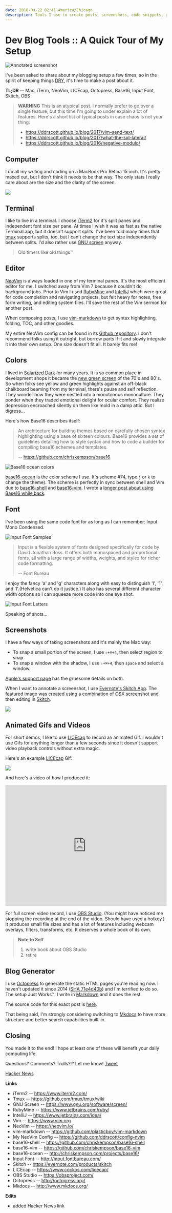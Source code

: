```yaml
---
date: 2018-03-22 02:45 America/Chicago
description: Tools I use to create posts, screenshots, code snippets, gifs, screencasts, and other interesting things.
---
```

# Dev Blog Tools :: A Quick Tour of My Setup

<img class="featured" src="/images/my_blog_setup.png" alt="Annotated screenshot" />

I've been asked to share about my blogging setup a few times, so in the spirit of keeping things [DRY][], it's time to make a post about it.

**TL;DR** -- Mac, iTerm, NeoVim, LICEcap, Octopress, Base16, Input Font, Skitch, OBS

<!-- more -->

>  **WARNING** This is an atypical post. I normally prefer to go over a single feature, but this time I'm going to under explain a lot of features. Here's a short list of typical posts in case chaos is not your thing:
>
>  + https://ddrscott.github.io/blog/2017/vim-send-text/
>  + https://ddrscott.github.io/blog/2017/what-the-sql-lateral/
>  + https://ddrscott.github.io/blog/2016/negative-modulo/

## Computer

I do all my writing and coding on a MacBook Pro Retina 15 inch. It's pretty maxed out, but I don't think it needs to be that way. The only stats I really care about are the size and the clarity of the screen.

<img src="/images/osx-version.png"  />

## Terminal

I like to live in a terminal. I choose [iTerm2][] for it's split panes and independent font size per pane. At times I wish it was as fast as the native Terminal.app, but it doesn't support splits. I've been told many times that [tmux][] supports splits, too, but I can't change the text size independently between splits. I'd also rather use [GNU screen][screen] anyway.

> Old timers like old things™

## Editor

[NeoVim][] is always loaded in one of my terminal panes. It's the most efficient editor for me. I switched away from Vim 7 because it couldn't do background jobs. Prior to Vim I used [RubyMine][] and [IntelliJ][] which were great for code completion and navigating projects, but felt heavy for notes, free form writing, and editing system files. I'll save the rest of the Vim sermon for another post.

When composing posts, I use [vim-markdown][] to get syntax highlighting, folding, TOC, and other goodies.

My entire NeoVim config can be found in its [Github repository][config-nvim]. I don't recommend folks using it outright, but borrow parts if it and slowly integrate it into their own setup. One size doesn't fit all. It barely fits me!


## Colors

I lived in [Solarized Dark](http://ethanschoonover.com/solarized) for many years. It is so common place in development shops it became the [new green screen][] of the 70's and 80's. So when folks see yellow and green highlights against an off-black chalkboard beaming from my terminal, there's pause and self reflection. They wonder how they were nestled into a monotonous monoculture. They ponder when they traded emotional delight for ocular comfort. They realize depression encroached silently on them like mold in a damp attic. But I digress&hellip;

Here's how Base16 describes itself:

> An architecture for building themes based on carefully chosen syntax highlighting using a base of sixteen colours. Base16 provides a set of guidelines detailing how to style syntax and how to code a builder for compiling base16 schemes and templates.
>
> -- https://github.com/chriskempson/base16

<img src="/images/base16_colortest.png"  alt="Base16 ocean colors" />

[base16-ocean][] is the color scheme I use. It's scheme #74, type `j` or `k` to change the theme). The scheme is perfectly in sync between shell and Vim due to [base16-shell][] and [base16-vim][]. I wrote a [longer post about using Base16 while back](/blog/2017/base16-shell/).

## Font

I've been using the same code font for as long as I can remember: Input Mono Condensed.

<img src="/images/input_font.jpg" alt="Input Font Samples" />

> Input is a flexible system of fonts designed specifically for code by David Jonathan Ross. It offers both monospaced and proportional fonts, all with a large range of widths, weights, and styles for richer code formatting.
>
> -- Font Bureau

I enjoy the fancy 'a' and 'g' characters along with easy to distinguish 'l', '1', and 'I'.(Helvetica can't do it justice.) It also has several different character width options so I can squeeze more code into one eye shot.

<img src="/images/input_font_letters.jpg" alt="Input Font Letters" />

Speaking of shots&hellip;

## Screenshots

I have a few ways of taking screenshots and it's mainly the Mac way:

+ To snap a small portion of the screen, I use `⇧+⌘+4`, then select region to snap.
+ To snap a window with the shadow, I use `⇧+⌘+4`, then `space` and select a window.

[Apple's support page][apple1] has the gruesome details on both.

When I want to annotate a screenshot, I use [Evernote's Skitch App][skitch]. The featured image was created using a combination of OSX screenshot and then editing in [Skitch][skitch].

<img src="/images/skitch.png" />

## Animated Gifs and Videos

For short demos, I like to use [LICEcap][] to record an animated Gif. I wouldn't use Gifs for anything longer than a few seconds since it doesn't support video playback controls without extra magic.

Here's an example [LICEcap][] Gif:

<img src="/images/licecap_demo2.gif" />

And here's a video of how I produced it:
<div style="position:relative;height:0;padding-bottom:75.0%"><iframe src="https://www.youtube.com/embed/_BwVHJx1Zc4?ecver=2" width="480" height="360" frameborder="0" allow="autoplay; encrypted-media" style="position:absolute;width:100%;height:100%;left:0" allowfullscreen></iframe></div>

For full screen video record, I use [OBS Studio][obs]. (You might have noticed me stopping the recording at the end of the video. Should have used a hotkey.) It produces small file sizes and has a lot of features including webcam overlays, filters, transforms, etc. It deserves a whole book of its own.

> **Note to Self**
>
> 1. write book about OBS Studio
> 2. retire

## Blog Generator

I use [Octopress][octopress1] to generate the static HTML pages you're reading now. I haven't updated it since 2014 ([SHA 71e4d40b][octopress2]) and I'm terrified to do so. The setup Just Works™. I write in [Markdown][] and it does the rest.

The source code for this exact post is [here](https://github.com/ddrscott/octopress/blob/master/source/_posts/2018-03-22-blog-setup.markdown).

That being said, I'm strongly considering switching to [Mkdocs][] to have more structure and better search capabilities built-in.

## Closing

You made it to the end! I hope at least one of these will benefit your daily computing life.

Questions? Comments? Trolls?!? Let me know! <a class="twitter-share-button" href="https://twitter.com/intent/tweet" data-hashtags="til">Tweet</a>

[Hacker News](https://news.ycombinator.com/item?id=16648381)

**Links**

+ iTerm2 -- https://www.iterm2.com/
+ Tmux -- https://github.com/tmux/tmux/wiki
+ GNU Screen -- https://www.gnu.org/software/screen/
+ RubyMine -- https://www.jetbrains.com/ruby/
+ IntelliJ -- https://www.jetbrains.com/idea/
+ Vim -- https://www.vim.org
+ NeoVim -- https://neovim.io/
+ vim-markdown -- https://github.com/plasticboy/vim-markdown
+ My NeoVim Config -- https://github.com/ddrscott/config-nvim
+ base16-shell -- https://github.com/chriskempson/base16-shell
+ base16-vim -- https://github.com/chriskempson/base16-vim
+ base16-ocean -- http://chriskempson.com/projects/base16/
+ Input Font -- http://input.fontbureau.com/
+ Skitch -- https://evernote.com/products/skitch
+ LICEcap -- https://www.cockos.com/licecap/
+ OBS Studio -- https://obsproject.com/
+ Octopress -- http://octopress.org/
+ Mkdocs -- http://www.mkdocs.org/

**Edits**

+ added Hacker News link

[DRY]: https://en.wikipedia.org/wiki/Don%27t_repeat_yourself
[iTerm2]: https://www.iterm2.com/
[tmux]: https://github.com/tmux/tmux/wiki
[screen]: https://www.gnu.org/software/screen/
[rubymine]: https://www.jetbrains.com/ruby/
[intellij]: https://www.jetbrains.com/idea/
[vim]: https://www.vim.org
[NeoVim]: https://neovim.io/
[vim-markdown]: https://github.com/plasticboy/vim-markdown
[config-nvim]: https://github.com/ddrscott/config-nvim
[new green screen]: https://en.wikipedia.org/wiki/Monochrome_monitor#/media/File:IBM_PC_5150.jpg
[base16-shell]: https://github.com/chriskempson/base16-shell
[base16-vim]: https://github.com/chriskempson/base16-vim
[base16-ocean]: http://chriskempson.com/projects/base16/
[input_font]: http://input.fontbureau.com/
[apple1]: https://support.apple.com/en-us/HT201361
[skitch]: https://evernote.com/products/skitch
[licecap]: https://www.cockos.com/licecap/
[obs]: https://obsproject.com/
[octopress1]: http://octopress.org/
[octopress2]: https://github.com/imathis/octopress/tree/71e4d40ba7aef73da65936bc9a77e432609811b2
[mkdocs]: http://www.mkdocs.org/
[markdown]: https://en.wikipedia.org/wiki/Markdown
